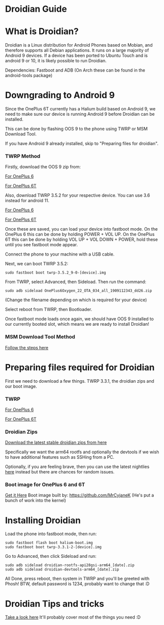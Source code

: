 # Droidian Guide

# What is Droidian?

Droidian is a Linux distribution for Android Phones based on Mobian, and therefore supports all Debian applications. It runs on a large majority of Android 9 devices. If a device has been ported to Ubuntu Touch and is android 9 or 10, it is likely possible to run Droidian.

Dependencies:
Fastboot and ADB (On Arch these can be found in the android-tools package)

# Downgrading to Android 9

Since the OnePlus 6T currently has a Halium build based on Android 9, we need to make sure our device is running Android 9 before Droidian can be installed.

This can be done by flashing OOS 9 to the phone using TWRP or MSM Download Tool.

If you have Android 9 already installed, skip to "Preparing files for droidian".

### TWRP Method

Firstly, download the OOS 9 zip from:

[For OnePlus 6](https://otafsg1.h2os.com/patch/amazone2/GLO/OnePlus6Oxygen/OnePlus6Oxygen_22.O.34_GLO_034_1909112343/OnePlus6Oxygen_22_OTA_034_all_1909112343_dd26.zip)

[For OnePlus 6T](https://otafsg1.h2os.com/patch/amazone2/GLO/OnePlus6TOxygen/OnePlus6TOxygen_34.O.24_GLO_024_1909112343/OnePlus6TOxygen_34_OTA_024_all_1909112343_d5b1905.zip)

Also, download TWRP 3.5.2 for your respective device. You can use 3.6 instead for android 11.

[For OnePlus 6](https://eu.dl.twrp.me/enchilada/twrp-3.5.2_9-0-enchilada.img.html)

[For OnePlus 6T](https://eu.dl.twrp.me/fajita/twrp-3.5.2_9-0-fajita.img.html)

Once these are saved, you can load your device into fastboot mode. 
On the OnePlus 6 this can be done by holding POWER + VOL UP.
On the OnePlus 6T this can be done by holding VOL UP + VOL DOWN + POWER, hold these until you see fastboot mode appear.

Connect the phone to your machine with a USB cable.

Next, we can boot TWRP 3.5.2:

    sudo fastboot boot twrp-3.5.2_9-0-[device].img
    
   From TWRP, select Advanced, then Sideload.
   Then run the command:

    sudo adb sideload OnePlus6Oxygen_22_OTA_034_all_1909112343_dd26.zip

   (Change the filename depending on which is required for your device)
   
Select reboot from TWRP, then Bootloader.

Once fastboot mode loads once again, we should have OOS 9 installed to our currently booted slot, which means we are ready to install Droidian!

### MSM Download Tool Method

[Follow the steps here](https://forum.xda-developers.com/t/tool-6t-msmdownloadtool-v4-0-59-oos-v9-0-13.3867448/)

# Preparing files required for Droidian

First we need to download a few things. TWRP 3.3.1, the droidian zips and our boot image.
### TWRP
[For OnePlus 6](https://eu.dl.twrp.me/enchilada/twrp-3.3.1-2-enchilada.img.html)

[For OnePlus 6T](https://eu.dl.twrp.me/fajita/twrp-3.3.1-1-fajita.img.html)

### Droidian Zips
[Download the latest stable droidian zips from here](https://github.com/droidian-images/droidian/releases)

Specifically we want the arm64 rootfs and optionally the devtools if we wish to have additional features such as SSHing from a PC.

Optionally, if you are feeling brave, then you can use the latest nightlies [here](https://github.com/droidian-images/droidian/releases/tag/nightly) instead but there are chances for random issues.

### Boot image for OnePlus 6 and 6T
[Get it Here](https://github.com/techtino/Droidian-Install-Guide-OP6-6T-/raw/main/halium-boot.img)
Boot image built by: https://github.com/MrCyjaneK (He's put a bunch of work into the kernel)

# Installing Droidian
Load the phone into fastboot mode, then run:

    sudo fastboot flash boot halium-boot.img
    sudo fastboot boot twrp-3.3.1-2-[device].img
Go to Advanced, then click Sideload and run:

    sudo adb sideload droidian-rootfs-api28gsi-arm64_[date].zip
    sudo adb sideload droidian-devtools-arm64_[date].zip

All Done, press reboot, then system in TWRP and you'll be greeted with Phosh!
BTW, default password is 1234, probably want to change that :D

# Droidian Tips and tricks
[Take a look here](https://pad.mrcyjanek.net/p/r.901550d73e46cfeced7e4f12e969d120)
It'll probably cover most of the things you need :D
